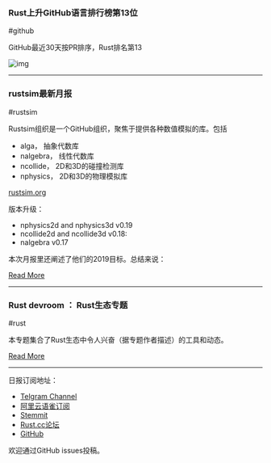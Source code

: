 ### Rust上升GitHub语言排行榜第13位

#github

GitHub最近30天按PR排序，Rust排名第13 ​​​​

![img](https://wx4.sinaimg.cn/mw690/71684decly1fyxu1f07obj20wm0u0wq9.jpg)

---

### rustsim最新月报

#rustsim

Rustsim组织是一个GitHub组织，聚焦于提供各种数值模拟的库。包括

- alga， 抽象代数库
- nalgebra， 线性代数库
- ncollide， 2D和3D的碰撞检测库
- nphysics， 2D和3D的物理模拟库

[rustsim.org](https://rustsim.org/)

版本升级：

- nphysics2d and nphysics3d v0.19
- ncollide2d and ncollide3d v0.18:
- nalgebra v0.17

本次月报里还阐述了他们的2019目标。总结来说：

[Read More](https://www.rustsim.org/blog/2019/01/01/this-month-in-rustsim/)

---

### Rust devroom ： Rust生态专题

#rust 

本专题集合了Rust生态中令人兴奋（据专题作者描述）的工具和动态。

[Read More](https://fosdem.org/2019/schedule/track/rust/)

---

日报订阅地址：

- [Telgram Channel](https://t.me/rust_daily_news )
- [阿里云语雀订阅](https://www.yuque.com/chaosbot/rustnews)
- [Stemmit](https://steemit.com/@blackanger)
- [Rust.cc论坛](https://rust.cc)
- [GitHub](https://github.com/RustStudy/rust_daily_news)

欢迎通过GitHub issues投稿。